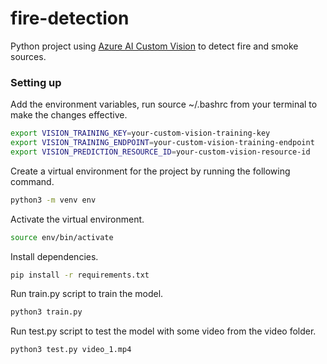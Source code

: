 # fire-detection

Python project using [Azure AI Custom Vision](https://www.customvision.ai/) to detect fire and smoke sources.

### Setting up

Add the environment variables, run source ~/.bashrc from your terminal to make the changes effective.

```bash
export VISION_TRAINING_KEY=your-custom-vision-training-key
export VISION_TRAINING_ENDPOINT=your-custom-vision-training-endpoint
export VISION_PREDICTION_RESOURCE_ID=your-custom-vision-resource-id
```

Create a virtual environment for the project by running the following command.

```bash
python3 -m venv env
```

Activate the virtual environment.

```bash
source env/bin/activate
```

Install dependencies.

```bash
pip install -r requirements.txt
```

Run train.py script to train the model.

```bash
python3 train.py
```

Run test.py script to test the model with some video from the video folder.

```bash
python3 test.py video_1.mp4
```
